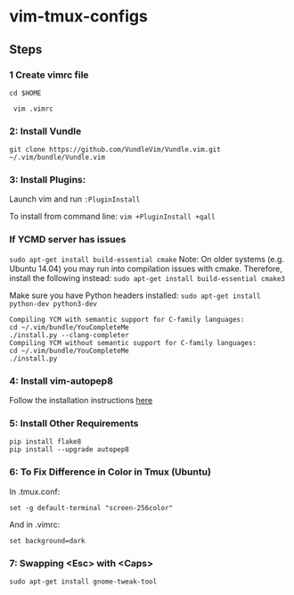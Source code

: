# vim-tmux-configs

## Steps

### 1 Create vimrc file
```cd $HOME ```

``` vim .vimrc```

### 2: Install Vundle
```git clone https://github.com/VundleVim/Vundle.vim.git ~/.vim/bundle/Vundle.vim```

### 3: Install Plugins:
Launch vim and run ```:PluginInstall```

To install from command line: ```vim +PluginInstall +qall```

### If YCMD server has issues
```sudo apt-get install build-essential cmake```
Note: On older systems (e.g. Ubuntu 14.04) you may run into compilation issues with cmake. Therefore, install the following instead:
```sudo apt-get install build-essential cmake3```

Make sure you have Python headers installed:
```sudo apt-get install python-dev python3-dev```
```
Compiling YCM with semantic support for C-family languages:
cd ~/.vim/bundle/YouCompleteMe
./install.py --clang-completer
Compiling YCM without semantic support for C-family languages:
cd ~/.vim/bundle/YouCompleteMe
./install.py
```
### 4: Install vim-autopep8
Follow the installation instructions [here](https://github.com/tell-k/vim-autopep8)

### 5: Install Other Requirements
```
pip install flake8
pip install --upgrade autopep8 
```

### 6: To Fix Difference in Color in Tmux (Ubuntu)
In .tmux.conf:
```
set -g default-terminal "screen-256color"
```
And in .vimrc:
```
set background=dark
```

### 7: Swapping \<Esc\> with \<Caps\>
```
sudo apt-get install gnome-tweak-tool
```
